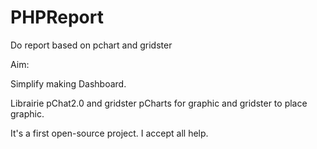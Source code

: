 PHPReport
=========

Do report based on pchart and gridster

Aim:

Simplify making Dashboard.

Librairie pChat2.0 and gridster 
pCharts for graphic and gridster to place graphic.

It's a first open-source project.
I accept all help.
